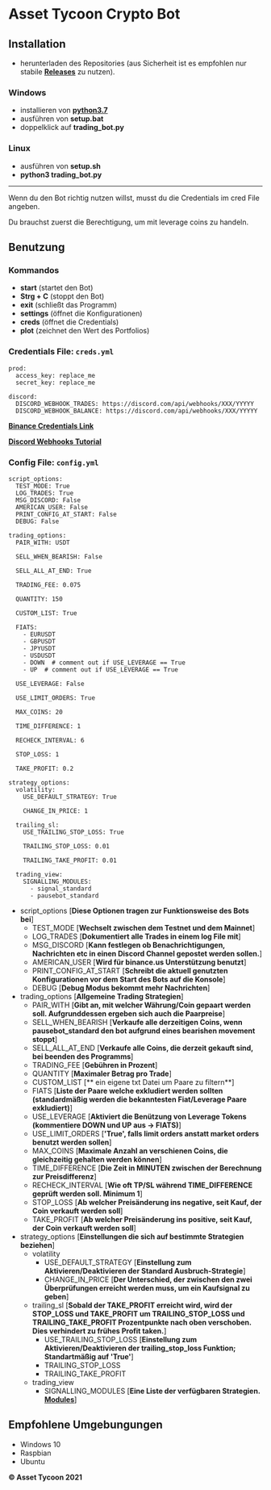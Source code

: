 # Asset Tycoon Crypto Bot

## Installation

- herunterladen des Repositories (aus Sicherheit ist es empfohlen nur stabile **[Releases](https://github.com/GitHub-Leon/Trading_Bot_Binance/releases)** zu nutzen).
  
### Windows

- installieren von **[python3.7](https://www.python.org/downloads/)**
- ausführen von **setup.bat**
- doppelklick auf **trading_bot.py**

### Linux

- ausführen von **setup.sh** 
- **python3 trading_bot.py**
  
---------------

Wenn du den Bot richtig nutzen willst, musst du die Credentials im cred File angeben.

Du brauchst zuerst die Berechtigung, um mit leverage coins zu handeln.

## Benutzung

### Kommandos

- **start** (startet den Bot)
- **Strg + C** (stoppt den Bot)
- **exit** (schließt das Programm)
- **settings** (öffnet die Konfigurationen)
- **creds** (öffnet die Credentials)
- **plot** (zeichnet den Wert des Portfolios)

### Credentials File: `creds.yml`

    prod:  
      access_key: replace_me  
      secret_key: replace_me  
      
    discord:  
      DISCORD_WEBHOOK_TRADES: https://discord.com/api/webhooks/XXX/YYYYY  
      DISCORD_WEBHOOK_BALANCE: https://discord.com/api/webhooks/XXX/YYYYY

**[Binance Credentials Link](https://www.binance.com/de/support/faq/360002502072)**

**[Discord Webhooks Tutorial](https://support.discord.com/hc/de/articles/228383668-Einleitung-in-Webhooks)**

### Config File: `config.yml`

    script_options:
      TEST_MODE: True
      LOG_TRADES: True
      MSG_DISCORD: False
      AMERICAN_USER: False
      PRINT_CONFIG_AT_START: False
      DEBUG: False
    
    trading_options:
      PAIR_WITH: USDT
    
      SELL_WHEN_BEARISH: False
    
      SELL_ALL_AT_END: True
   
      TRADING_FEE: 0.075
    
      QUANTITY: 150
    
      CUSTOM_LIST: True
      
      FIATS:
        - EURUSDT
        - GBPUSDT
        - JPYUSDT
        - USDUSDT
        - DOWN  # comment out if USE_LEVERAGE == True
        - UP  # comment out if USE_LEVERAGE == True
    
      USE_LEVERAGE: False
    
      USE_LIMIT_ORDERS: True
    
      MAX_COINS: 20
    
      TIME_DIFFERENCE: 1
    
      RECHECK_INTERVAL: 6
    
      STOP_LOSS: 1
    
      TAKE_PROFIT: 0.2
    
    strategy_options:
      volatility:
        USE_DEFAULT_STRATEGY: True
    
        CHANGE_IN_PRICE: 1
    
      trailing_sl:
        USE_TRAILING_STOP_LOSS: True
    
        TRAILING_STOP_LOSS: 0.01
        
        TRAILING_TAKE_PROFIT: 0.01
    
      trading_view:
        SIGNALLING_MODULES:
          - signal_standard
          - pausebot_standard

- script_options [**Diese Optionen tragen zur Funktionsweise des Bots bei**]
    - TEST_MODE [**Wechselt zwischen dem Testnet und dem Mainnet**]
    - LOG_TRADES [**Dokumentiert alle Trades in einem log File mit**]
    - MSG_DISCORD [**Kann festlegen ob Benachrichtigungen, Nachrichten etc in einen Discord Channel gepostet werden sollen.**]
    - AMERICAN_USER [**Wird für binance.us Unterstützung benutzt**]
    - PRINT_CONFIG_AT_START [**Schreibt die aktuell genutzten Konfigurationen vor dem Start des Bots auf die Konsole**]
    - DEBUG [**Debug Modus bekommt mehr Nachrichten**]
- trading_options [**Allgemeine Trading Strategien**]
    - PAIR_WITH [**Gibt an, mit welcher Währung/Coin gepaart werden soll. Aufgrunddessen ergeben sich auch die Paarpreise**]
    - SELL_WHEN_BEARISH [**Verkaufe alle derzeitigen Coins, wenn pausebot_standard den bot aufgrund eines bearishen movement stoppt**]
    - SELL_ALL_AT_END [**Verkaufe alle Coins, die derzeit gekauft sind, bei beenden des Programms**]
    - TRADING_FEE [**Gebühren in Prozent**]
    - QUANTITY [**Maximaler Betrag pro Trade**]
    - CUSTOM_LIST [** ein eigene txt Datei um Paare zu filtern**]
    - FIATS [**Liste der Paare welche exkludiert werden sollten (standardmäßig werden die bekanntesten Fiat/Leverage Paare exkludiert)**]
    - USE_LEVERAGE [**Aktiviert die Benützung von Leverage Tokens (kommentiere DOWN und UP aus -> FIATS)**]
    - USE_LIMIT_ORDERS [**'True', falls limit orders anstatt market orders benutzt werden sollen**]
    - MAX_COINS [**Maximale Anzahl an verschienen Coins, die gleichzeitig gehalten werden können**]
    - TIME_DIFFERENCE [**Die Zeit in MINUTEN zwischen der Berechnung zur Preisdifferenz**]
    - RECHECK_INTERVAL [**Wie oft TP/SL während TIME_DIFFERENCE geprüft werden soll. Minimum 1**]
    - STOP_LOSS [**Ab welcher Preisänderung ins negative, seit Kauf, der Coin verkauft werden soll**]
    - TAKE_PROFIT [**Ab welcher Preisänderung ins positive, seit Kauf, der Coin verkauft werden soll**]
- strategy_options [**Einstellungen die sich auf bestimmte Strategien beziehen**]
    - volatility
        - USE_DEFAULT_STRATEGY [**Einstellung zum Aktivieren/Deaktivieren der Standard Ausbruch-Strategie**]
        - CHANGE_IN_PRICE [**Der Unterschied, der zwischen den zwei Überprüfungen erreicht werden muss, um ein Kaufsignal zu geben**]
    - trailing_sl [**Sobald der TAKE_PROFIT erreicht wird, wird der STOP_LOSS und TAKE_PROFIT um TRAILING_STOP_LOSS und TRAILING_TAKE_PROFIT Prozentpunkte nach oben verschoben. Dies verhindert zu frühes Profit taken.**]
        - USE_TRAILING_STOP_LOSS [**Einstellung zum Aktivieren/Deaktivieren der trailing_stop_loss Funktion; Standartmäßig auf 'True'**]
        - TRAILING_STOP_LOSS
        - TRAILING_TAKE_PROFIT
    - trading_view
        - SIGNALLING_MODULES [**Eine Liste der verfügbaren Strategien. [Modules](https://github.com/GitHub-Leon/Trading_Bot_Binance/src/strategies/README.md)**]



## Empfohlene Umgebungungen 

 - Windows 10
 - Raspbian
 - Ubuntu

**© Asset Tycoon 2021**
